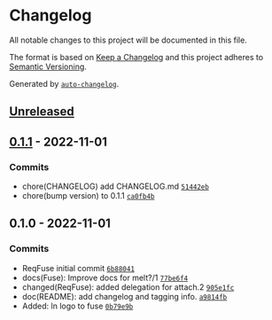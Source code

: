 # Changelog

All notable changes to this project will be documented in this file.

The format is based on [Keep a Changelog](https://keepachangelog.com/en/1.0.0/)
and this project adheres to [Semantic Versioning](https://semver.org/spec/v2.0.0.html).

Generated by [`auto-changelog`](https://github.com/CookPete/auto-changelog).

## [Unreleased](https://github.com/carsdotcom/req_fuse/compare/0.1.1...HEAD)

## [0.1.1](https://github.com/carsdotcom/req_fuse/compare/0.1.0...0.1.1) - 2022-11-01

### Commits

- chore(CHANGELOG) add CHANGELOG.md [`51442eb`](https://github.com/carsdotcom/req_fuse/commit/51442eb8c77e6981de9f8da4f5cd93f7e67140d0)
- chore(bump version) to 0.1.1 [`ca0fb4b`](https://github.com/carsdotcom/req_fuse/commit/ca0fb4bdfafb30ce4965f366b21b42eb0ca6ebc6)

## 0.1.0 - 2022-11-01

### Commits

- ReqFuse initial commit [`6b88041`](https://github.com/carsdotcom/req_fuse/commit/6b88041949eb617778da6b750282a27ecb2c2eb1)
- docs(Fuse): Improve docs for melt?/1 [`77be6f4`](https://github.com/carsdotcom/req_fuse/commit/77be6f4bd8fe381b27fbc9ea65e45e2f5eddab68)
- changed(ReqFuse): added delegation for attach.2 [`905e1fc`](https://github.com/carsdotcom/req_fuse/commit/905e1fc900b1a24d2b8459b9681e3abbebda39b7)
- doc(README): add changelog and tagging info. [`a9814fb`](https://github.com/carsdotcom/req_fuse/commit/a9814fb2f3d1fd810f0901709ef6e7c9bcadf905)
- Added: ln logo to fuse [`0b79e9b`](https://github.com/carsdotcom/req_fuse/commit/0b79e9ba97fe223b4626a150d033465041f11a3a)
